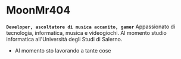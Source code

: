 # MoonMr404


**`Developer, ascoltatore di musica accanito, gamer`**
Appassionato di tecnologia, informatica, musica e videogiochi.
Al momento studio informatica all'Università degli Studi di Salerno.
- Al momento sto lavorando a tante cose 

<!--
**MoonMr404/MoonMr404** is a ✨ _special_ ✨ repository because its `README.md` (this file) appears on your GitHub profile.

Here are some ideas to get you started:

- 🔭 I’m currently working on ...
- 🌱 I’m currently learning ...
- 👯 I’m looking to collaborate on ...
- 🤔 I’m looking for help with ...
- 💬 Ask me about ...
- 📫 How to reach me: ...
- 😄 Pronouns: ...
- ⚡ Fun fact: ...
-->
